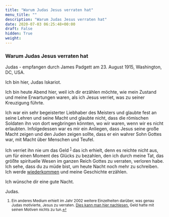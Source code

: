 ```yaml
---
title: "Warum Judas Jesus verraten hat"
menu_title: ""
description: "Warum Judas Jesus verraten hat"
date: 2020-07-03 06:25:48+00:00
draft: False
hidden: True
weight:
---
```

### Warum Judas Jesus verraten hat

Judas - empfangen durch James Padgett am 23. August 1915, Washington, DC, USA.

Ich bin hier, Judas Iskariot.

Ich bin heute Abend hier, weil ich dir erzählen möchte, wie mein Zustand und meine Erwartungen waren, als ich Jesus verriet, was zu seiner Kreuzigung führte.

Ich war ein sehr begeisterter Liebhaber des Meisters und glaubte fest an seine Lehren und seine Macht und glaubte nicht, dass die römischen Soldaten ihn von dort wegbringen könnten, wo wir waren, wenn wir es nicht erlaubten. Infolgedessen war es mir ein Anliegen, dass Jesus seine große Macht zeigen und den Juden zeigen sollte, dass er ein wahrer Sohn Gottes war, mit Macht über Menschen und Teufel.

Ich verriet ihn nie um das Geld <sup id="a1">[1](#f1)</sup> das ich erhielt, denn es reichte nicht aus, um für einen Moment des Glücks zu bezahlen, den ich durch meine Tat, das größte spirituelle Wesen im ganzen Reich Gottes zu verraten, verloren habe. Ich sehe, dass du zu müde bist, um heute Nacht noch mehr zu schreiben. Ich werde [wiederkommen](/padgett-botschaften/padgett-botschaften-in-reihenfolge-des-datums/padgett-botschaften-1916/die-groesste-suende-ist-jene-wider-den-heiligen-geist-jep-judas-21-oktober-1916/) und meine Geschichte erzählen.

Ich wünsche dir eine gute Nacht.

Judas.
<small>

1. <large id="f1"> Ein anderes Medium erhielt im Jahr 2002 weitere Einzelheiten darüber, was genau Judas motivierte, Jesus zu verraten. [Dies kann man hier nachlesen.](/aktuelle-botschaften/aktuelle-botschaften-in-reihenfolge-des-datums/aktuelle-botschaften-2002/warum-judas-jesus-verraten-hat-hr-judas-16-november-2002/) Geld hatte mit seinen Motiven nichts zu tun.[↩](#a1)
